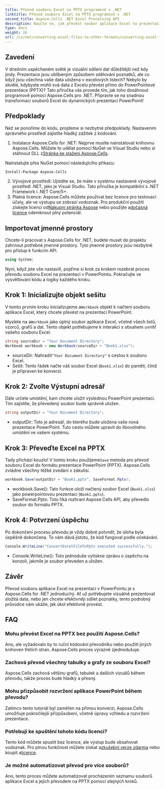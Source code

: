 ```yaml
---
title: Převod souboru Excel na PPTX programově v .NET
linktitle: Převod souboru Excel na PPTX programově v .NET
second_title: Aspose.Cells .NET Excel Processing API
description: Naučte se, jak převést soubor aplikace Excel na prezentaci v PowerPointu (PPTX) programově pomocí Aspose.Cells for .NET pomocí tohoto podrobného průvodce.
type: docs
weight: 16
url: /cs/net/converting-excel-files-to-other-formats/converting-excel-file-to-pptx/
---
```

## Zavedení

V dnešním uspěchaném světě je vizuální sdílení dat důležitější než kdy jindy. Prezentace jsou oblíbeným způsobem sdělování poznatků, ale co když jsou všechna vaše data uložena v excelových listech? Nebylo by skvělé, kdybyste mohli svá data z Excelu převést přímo do PowerPointové prezentace (PPTX)? Tato příručka vás provede tím, jak toho dosáhnout programově pomocí Aspose.Cells pro .NET. Připravte se na snadnou transformaci souborů Excel do dynamických prezentací PowerPoint!

## Předpoklady

Než se ponoříme do kódu, projdeme si nezbytné předpoklady. Nastavením správného prostředí zajistíte hladký zážitek z kódování.

1. Instalace Aspose.Cells for .NET: Nejprve musíte nainstalovat knihovnu Aspose.Cells. Můžete to udělat pomocí NuGet ve Visual Studiu nebo si stáhnout DLL z[Stránka ke stažení Aspose.Cells](https://releases.aspose.com/cells/net/).

Nainstalujte přes NuGet pomocí následujícího příkazu:
```bash
Install-Package Aspose.Cells
```
2. Vývojové prostředí: Ujistěte se, že máte v systému nastavené vývojové prostředí .NET, jako je Visual Studio. Tato příručka je kompatibilní s .NET Framework i .NET Core/5+.
3.  Platná licence: Aspose.Cells můžete používat bez licence pro testovací účely, ale ve výstupu se zobrazí vodoznak. Pro produkční použití získejte licenci od[Nákupní stránka Aspose](https://purchase.aspose.com/buy) nebo použijte a[dočasná licence](https://purchase.aspose.com/temporary-license/) odemknout plný potenciál.

## Importovat jmenné prostory

Chcete-li pracovat s Aspose.Cells for .NET, budete muset do projektu zahrnout potřebné jmenné prostory. Tyto jmenné prostory jsou nezbytné pro přístup k funkcím API.

```csharp
using System;
```

Nyní, když jste vše nastavili, pojďme si krok za krokem rozebrat proces převodu souboru Excel na prezentaci v PowerPointu. Pokračujte ve vysvětlování kódu a logiky každého kroku.

## Krok 1: Inicializujte objekt sešitu

 V tomto prvním kroku inicializujeme a`Workbook` objekt k načtení souboru aplikace Excel, který chcete převést na prezentaci PowerPoint.

 Myslete na a`Workbook` jako úplný soubor aplikace Excel, včetně všech listů, vzorců, grafů a dat. Tento objekt potřebujeme k interakci s obsahem uvnitř vašeho souboru Excel.

```csharp
string sourceDir = "Your Document Directory";
Workbook workbook = new Workbook(sourceDir + "Book1.xlsx");
```

-  sourceDir: Nahradit`"Your Document Directory"` s cestou k souboru Excel.
- Sešit: Tento řádek načte váš soubor Excel (`Book1.xlsx`) do paměti, čímž je připraven ke konverzi.

## Krok 2: Zvolte Výstupní adresář

Dále určete umístění, kam chcete uložit výslednou PowerPoint prezentaci. Tím zajistíte, že převedený soubor bude správně uložen.

```csharp
string outputDir = "Your Document Directory";
```

- outputDir: Toto je adresář, do kterého bude uložena vaše nová prezentace PowerPoint. Tuto cestu můžete upravit do libovolného umístění ve vašem systému.

## Krok 3: Převeďte Excel na PPTX

 Tady přichází kouzlo! V tomto kroku použijeme`Save` metoda pro převod souboru Excel do formátu prezentace PowerPoint (PPTX). Aspose.Cells zvládne všechny těžké zvedání v zákulisí.

```csharp
workbook.Save(outputDir + "Book1.pptx", SaveFormat.Pptx);
```

- workbook.Save(): Tato funkce uloží načtený soubor Excel (`Book1.xlsx`) jako powerpointovou prezentaci (`Book1.pptx`).
- SaveFormat.Pptx: Toto říká rozhraní Aspose.Cells API, aby převedlo soubor do formátu PPTX.

## Krok 4: Potvrzení úspěchu

Po dokončení procesu převodu je vždy dobré potvrdit, že úloha byla úspěšně dokončena. To vám dává jistotu, že kód fungoval podle očekávání.

```csharp
Console.WriteLine("ConvertExcelFileToPptx executed successfully.");
```

- Console.WriteLine(): Toto jednoduše vytiskne zprávu o úspěchu na konzoli, jakmile je soubor převeden a uložen.

## Závěr

Převod souboru aplikace Excel na prezentaci v PowerPointu je s Aspose.Cells for .NET jednoduchý. Ať už potřebujete vizuálně prezentovat složitá data, nebo jen chcete efektivněji sdílet poznatky, tento podrobný průvodce vám ukáže, jak úkol efektivně provést.

## FAQ

### Mohu převést Excel na PPTX bez použití Aspose.Cells?
Ano, ale vyžadovalo by to ruční kódování převodníku nebo použití jiných knihoven třetích stran. Aspose.Cells proces výrazně zjednodušuje.

### Zachová převod všechny tabulky a grafy ze souboru Excel?
Aspose.Cells zachová většinu grafů, tabulek a dalších vizuálů během převodu, takže proces bude hladký a přesný.

### Mohu přizpůsobit rozvržení aplikace PowerPoint během převodu?
Zatímco tento tutoriál byl zaměřen na přímou konverzi, Aspose.Cells umožňuje pokročilejší přizpůsobení, včetně úpravy vzhledu a rozvržení prezentace.

### Potřebuji ke spuštění tohoto kódu licenci?
Tento kód můžete spustit bez licence, ale výstup bude obsahovat vodoznak. Pro plnou funkčnost můžete získat a[zkušební verze zdarma](https://releases.aspose.com/) nebo koupit a[licence](https://purchase.aspose.com/buy).

### Je možné automatizovat převod pro více souborů?
Ano, tento proces můžete automatizovat procházením seznamu souborů aplikace Excel a jejich převodem na PPTX pomocí stejných kroků.